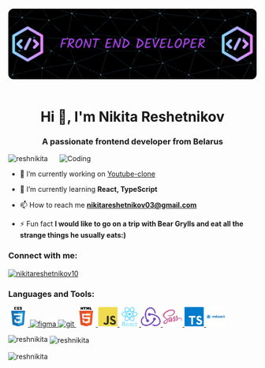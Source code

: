 ![Header](./github-header-image.png) <h1 align="center">Hi 👋, I'm Nikita Reshetnikov</h1>
<h3 align="center">A passionate frontend developer from Belarus</h3>
<img align="right" alt="Coding" width="400" src="https://img.freepik.com/premium-vector/serious-concentrated-developer-programming-sites_316839-2216.jpg" >

<p align="left"> <img src="https://komarev.com/ghpvc/?username=reshnikita&label=Profile%20views&color=0e75b6&style=flat" alt="reshnikita" /> </p>

- 🔭 I’m currently working on [Youtube-clone](https://github.com/ReshNikita/Youtube-clone)

- 🌱 I’m currently learning **React, TypeScript**

- 📫 How to reach me **nikitareshetnikov03@gmail.com**

- ⚡ Fun fact **I would like to go on a trip with Bear Grylls and eat all the strange things he usually eats:)**

<h3 align="left">Connect with me:</h3>
<p align="left">
<a href="https://instagram.com/nikitareshetnikov10" target="blank"><img align="center" src="https://raw.githubusercontent.com/rahuldkjain/github-profile-readme-generator/master/src/images/icons/Social/instagram.svg" alt="nikitareshetnikov10" height="30" width="40" /></a>
</p>

<h3 align="left">Languages and Tools:</h3>
<p align="left"> <a href="https://www.w3schools.com/css/" target="_blank" rel="noreferrer"> <img src="https://raw.githubusercontent.com/devicons/devicon/master/icons/css3/css3-original-wordmark.svg" alt="css3" width="40" height="40"/> </a> <a href="https://www.figma.com/" target="_blank" rel="noreferrer"> <img src="https://www.vectorlogo.zone/logos/figma/figma-icon.svg" alt="figma" width="40" height="40"/> </a> <a href="https://git-scm.com/" target="_blank" rel="noreferrer"> <img src="https://www.vectorlogo.zone/logos/git-scm/git-scm-icon.svg" alt="git" width="40" height="40"/> </a> <a href="https://www.w3.org/html/" target="_blank" rel="noreferrer"> <img src="https://raw.githubusercontent.com/devicons/devicon/master/icons/html5/html5-original-wordmark.svg" alt="html5" width="40" height="40"/> </a> <a href="https://developer.mozilla.org/en-US/docs/Web/JavaScript" target="_blank" rel="noreferrer"> <img src="https://raw.githubusercontent.com/devicons/devicon/master/icons/javascript/javascript-original.svg" alt="javascript" width="40" height="40"/> </a> <a href="https://reactjs.org/" target="_blank" rel="noreferrer"> <img src="https://raw.githubusercontent.com/devicons/devicon/master/icons/react/react-original-wordmark.svg" alt="react" width="40" height="40"/> </a> <a href="https://redux.js.org" target="_blank" rel="noreferrer"> <img src="https://raw.githubusercontent.com/devicons/devicon/master/icons/redux/redux-original.svg" alt="redux" width="40" height="40"/> </a> <a href="https://sass-lang.com" target="_blank" rel="noreferrer"> <img src="https://raw.githubusercontent.com/devicons/devicon/master/icons/sass/sass-original.svg" alt="sass" width="40" height="40"/> </a> <a href="https://www.typescriptlang.org/" target="_blank" rel="noreferrer"> <img src="https://raw.githubusercontent.com/devicons/devicon/master/icons/typescript/typescript-original.svg" alt="typescript" width="40" height="40"/> </a> <a href="https://webpack.js.org" target="_blank" rel="noreferrer"> <img src="https://raw.githubusercontent.com/devicons/devicon/d00d0969292a6569d45b06d3f350f463a0107b0d/icons/webpack/webpack-original-wordmark.svg" alt="webpack" width="40" height="40"/> </a> </p>

<p><img align="left" src="https://github-readme-stats.vercel.app/api/top-langs?username=reshnikita&show_icons=true&locale=en&layout=compact" alt="reshnikita" /></p>

<p>&nbsp;<img align="center" src="https://github-readme-stats.vercel.app/api?username=reshnikita&show_icons=true&locale=en" alt="reshnikita" /></p>

<p><img align="center" src="https://github-readme-streak-stats.herokuapp.com/?user=reshnikita&" alt="reshnikita" /></p>
